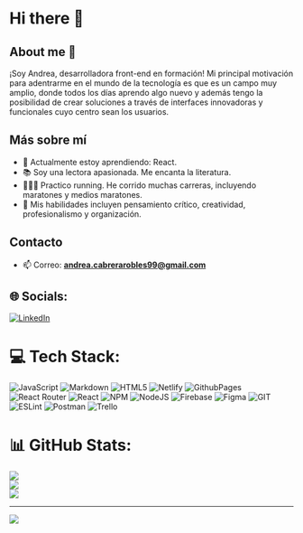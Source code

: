 # Hi there 👋


## About me 🪩
¡Soy Andrea, desarrolladora front-end en formación! Mi principal motivación para adentrarme en el mundo de la tecnología es que es un campo muy amplio, donde todos los días aprendo algo nuevo y además tengo la posibilidad de crear soluciones a través de interfaces innovadoras y funcionales cuyo centro sean los usuarios.    

## Más sobre mí 
- 🌱 Actualmente estoy aprendiendo: React. 
- 📚 Soy una lectora apasionada. Me encanta la literatura. 
- 🏃🏽‍♀️ Practico running. He corrido muchas carreras, incluyendo maratones y medios maratones.  
- 🤝 Mis habilidades incluyen pensamiento crítico, creatividad, profesionalismo y organización.

## Contacto   
- 📫 Correo: **andrea.cabrerarobles99@gmail.com**

## 🌐 Socials:
[![LinkedIn](https://img.shields.io/badge/LinkedIn-%230077B5.svg?logo=linkedin&logoColor=white)](https://www.linkedin.com/in/andrea-cabrera-robles-8291a8233/) 

# 💻 Tech Stack:
![JavaScript](https://img.shields.io/badge/javascript-%23323330.svg?style=for-the-badge&logo=javascript&logoColor=%23F7DF1E) ![Markdown](https://img.shields.io/badge/markdown-%23000000.svg?style=for-the-badge&logo=markdown&logoColor=white) ![HTML5](https://img.shields.io/badge/html5-%23E34F26.svg?style=for-the-badge&logo=html5&logoColor=white) ![Netlify](https://img.shields.io/badge/netlify-%23000000.svg?style=for-the-badge&logo=netlify&logoColor=#00C7B7) ![GithubPages](https://img.shields.io/badge/github%20pages-121013?style=for-the-badge&logo=github&logoColor=white) ![React Router](https://img.shields.io/badge/React_Router-CA4245?style=for-the-badge&logo=react-router&logoColor=white) ![React](https://img.shields.io/badge/react-%2320232a.svg?style=for-the-badge&logo=react&logoColor=%2361DAFB) ![NPM](https://img.shields.io/badge/NPM-%23CB3837.svg?style=for-the-badge&logo=npm&logoColor=white) ![NodeJS](https://img.shields.io/badge/node.js-6DA55F?style=for-the-badge&logo=node.js&logoColor=white) ![Firebase](https://img.shields.io/badge/Firebase-039BE5?style=for-the-badge&logo=Firebase&logoColor=white) ![Figma](https://img.shields.io/badge/figma-%23F24E1E.svg?style=for-the-badge&logo=figma&logoColor=white) ![GIT](https://img.shields.io/badge/Git-fc6d26?style=for-the-badge&logo=git&logoColor=white) ![ESLint](https://img.shields.io/badge/ESLint-4B3263?style=for-the-badge&logo=eslint&logoColor=white) ![Postman](https://img.shields.io/badge/Postman-FF6C37?style=for-the-badge&logo=postman&logoColor=white) ![Trello](https://img.shields.io/badge/Trello-%23026AA7.svg?style=for-the-badge&logo=Trello&logoColor=white)
# 📊 GitHub Stats:
![](https://github-readme-stats.vercel.app/api?username=andreacabrera99&theme=dark&hide_border=false&include_all_commits=false&count_private=false)<br/>
![](https://github-readme-streak-stats.herokuapp.com/?user=andreacabrera99&theme=dark&hide_border=false)<br/>
![](https://github-readme-stats.vercel.app/api/top-langs/?username=andreacabrera99&theme=dark&hide_border=false&include_all_commits=false&count_private=false&layout=compact)

---
[![](https://visitcount.itsvg.in/api?id=andreacabrera99&icon=0&color=9)](https://visitcount.itsvg.in)

<!-- Proudly created with GPRM ( https://gprm.itsvg.in ) -->

